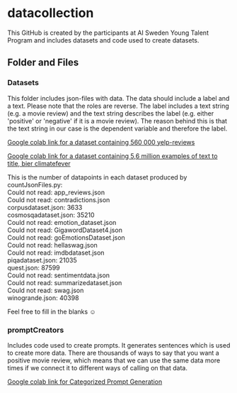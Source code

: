 # datacollection
This GitHub is created by the participants at AI Sweden Young Talent Program and includes datasets and code used to create datasets. 

## Folder and Files

### Datasets
This folder includes json-files with data. The data should include a label and a text. Please note that the roles are reverse. The label includes a text string (e.g. a movie review) and the text string describes the label (e.g. either 'positive' or 'negative' if it is a movie review). The reason behind this is that the text string in our case is the dependent variable and therefore the label. 

[Google colab link for a dataset containing 560 000 yelp-reviews](https://drive.google.com/file/d/1QfiY0svqTVS2XIK5jyDA2FNweLaSffPK/view?usp=sharing)

[Google colab link for a dataset containing 5,6 million examples of text to title, bier climatefever](4/1AX4XfWjh1-YTpCjkQd2pqExxWSRHNqZxsd0ECmV7xTT8nk0J43VJyYj0xMc)

This is the number of datapoints in each dataset produced by countJsonFiles.py:<br />
Could not read: app_reviews.json<br />
Could not read: contradictions.json<br />
corpusdataset.json:     3633<br />
cosmosqadataset.json:     35210<br />
Could not read: emotion_dataset.json<br />
Could not read: GigawordDataset4.json<br />
Could not read: goEmotionsDataset.json<br />
Could not read: hellaswag.json<br />
Could not read: imdbdataset.json<br />
piqadataset.json:     21035<br />
quest.json:     87599<br />
Could not read: sentimentdata.json<br />
Could not read: summarizedataset.json<br />
Could not read: swag.json<br />
winogrande.json:     40398<br />

Feel free to fill in the blanks :relaxed:

### promptCreators
Includes code used to create prompts. It generates sentences which is used to create more data. There are thousands of ways to say that you want a positive movie review, which means that we can use the same data more times if we connect it to different ways of calling on that data. 

[Google colab link for Categorized Prompt Generation](https://colab.research.google.com/drive/1sLwwcZw05anp7RrGVUiQDRdzn-z27r78?usp=sharing)
